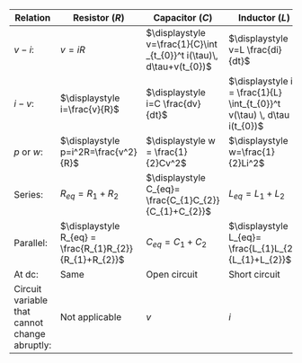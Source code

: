| Relation                                               | Resistor ($R$)                                          | Capacitor ($C$)                                                       | Inductor ($L$)                                                             |
| ------------------------------------------------------ | ------------------------------------------------------- | --------------------------------------------------------------------- | -------------------------------------------------------------------------- |
| $v-i:$                                                 | $v=iR$                                                  | $\displaystyle v=\frac{1}{C}\int _{t_{0}}^t i(\tau)\, d\tau+v(t_{0})$ | $\displaystyle v=L \frac{di}{dt}$                                          |
| $i-v:$                                                 | $\displaystyle i=\frac{v}{R}$                           | $\displaystyle i=C \frac{dv}{dt}$                                     | $\displaystyle i = \frac{1}{L} \int_{t_{0}}^t v(\tau) \, d\tau + i(t_{0})$ |
| $p \text{ or } w:$                                     | $\displaystyle p=i^2R=\frac{v^2}{R}$                    | $\displaystyle w = \frac{1}{2}Cv^2$                                   | $\displaystyle w=\frac{1}{2}Li^2$                                          |
| $\text{Series:}$                                       | $\displaystyle R_{eq} = R_{1} + R_{2}$                  | $\displaystyle C_{eq}= \frac{C_{1}C_{2}}{C_{1}+C_{2}}$                | $L_{eq}=L_{1}+L_{2}$                                                       |
| $\text{Parallel:}$                                     | $\displaystyle R_{eq} = \frac{R_{1}R_{2}}{R_{1}+R_{2}}$ | $\displaystyle C_{eq} = C_{1} + C_{2}$                                | $\displaystyle L_{eq}= \frac{L_{1}L_{2}}{L_{1}+L_{2}}$                     |
| $\text{At dc:}$                                        | $\text{Same}$                                           | $\text{Open circuit}$                                                 | $\text{Short circuit}$                                                     |
| $\text{Circuit variable that cannot change abruptly:}$ | $\text{Not applicable}$                                 | $v$                                                                   | $i$                                                                        |
